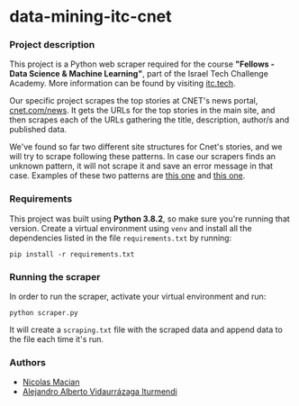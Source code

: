 # data-mining-itc-cnet

### Project description
This project is a Python web scraper required for the course **"Fellows - Data 
Science & Machine Learning"**, part of the Israel Tech Challenge Academy. More 
information can be found by visiting [itc.tech](https://www.itc.tech/).

Our specific project scrapes the top stories at CNET's news portal, 
[cnet.com/news](https://www.cnet.com/news/). It gets the URLs for the top
stories in the main site, and then scrapes each of the URLs gathering the title,
description, author/s and published data.

We've found so far two different site structures for Cnet's stories, and we will
try to scrape following these patterns. In case our scrapers finds an unknown 
pattern, it will not scrape it and save an error message in that case. Examples
of these two patterns are 
[this one](https://www.cnet.com/news/windows-11-everything-we-want-to-see-in-the-new-microsoft-os/)
and [this one](https://www.cnet.com/features/gps-rules-everything-a-satellite-launch-this-week-keeps-its-upgrade-rolling/).


### Requirements
This project was built using **Python 3.8.2**, so make sure you're running that 
version.
Create a virtual environment using `venv` and install all the dependencies 
listed in the file `requirements.txt` by running:

`pip install -r requirements.txt`

### Running the scraper
In order to run the scraper, activate your virtual environment and run:

`python scraper.py`

It will create a `scraping.txt` file with the scraped data and append data to 
the file each time it's run.

### Authors
- [Nicolas Macian](https://github.com/nmacianx/)
- [Alejandro Alberto Vidaurrázaga Iturmendi](https://github.com/Alejandro-Vidaurrazaga)
